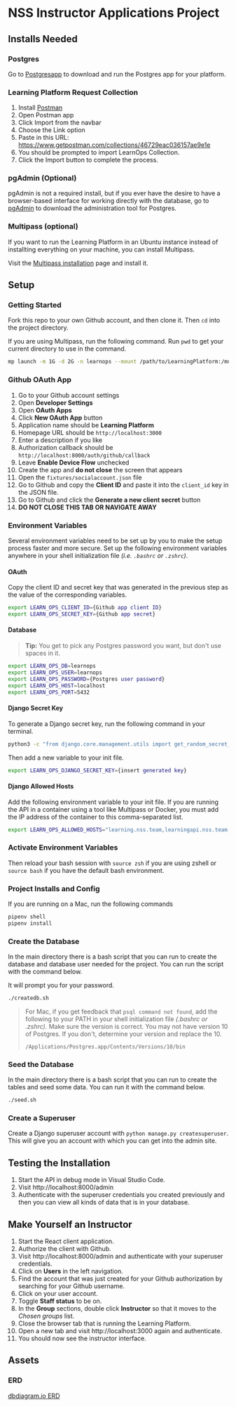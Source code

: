 # NSS Instructor Applications Project

## Installs Needed

### Postgres

Go to [Postgresapp](https://postgresapp.com/) to download and run the Postgres app for your platform.

### Learning Platform Request Collection

1. Install [Postman](https://www.postman.com/downloads/)
1. Open Postman app
1. Click Import from the navbar
1. Choose the Link option
1. Paste in this URL: https://www.getpostman.com/collections/46729eac036157ae9e1e
1. You should be prompted to import LearnOps Collection.
1. Click the Import button to complete the process.

### pgAdmin (Optional)

pgAdmin is not a required install, but if you ever have the desire to have a browser-based interface for working directly with the database, go to [pgAdmin](https://www.pgadmin.org/download/) to download the administration tool for Postgres.

### Multipass (optional)

If you want to run the Learning Platform in an Ubuntu instance instead of installting everything on your machine, you can install Multipass.

Visit the [Multipass installation](https://multipass.run/install) page and install it.

## Setup

### Getting Started

Fork this repo to your own Github account, and then clone it. Then `cd` into the project directory.

If you are using Multipass, run the following command. Run `pwd` to get your current directory to use in the command.

```sh
mp launch -m 1G -d 2G -n learnops --mount /path/to/LearningPlatform:/mnt/learnops
```


### Github OAuth App

1. Go to your Github account settings
2. Open **Developer Settings**
3. Open **OAuth Apps**
4. Click **New OAuth App** button
5. Application name should be **Learning Platform**
6. Homepage URL should be `http://localhost:3000`
7. Enter a description if you like
8. Authorization callback should be `http://localhost:8000/auth/github/callback`
9. Leave **Enable Device Flow** unchecked
10. Create the app and **do not close** the screen that appears
11. Open the `fixtures/socialaccount.json` file
12. Go to Github and copy the **Client ID** and paste it into the `client_id` key in the JSON file.
13. Go to Github and click the **Generate a new client secret** button
14. **DO NOT CLOSE THIS TAB OR NAVIGATE AWAY**

### Environment Variables

Several environment variables need to be set up by you to make the setup process faster and more secure. Set up the following environment variables anywhere in your shell initialization file _(i.e. `.bashrc` or `.zshrc`)_.

#### OAuth

Copy the client ID and secret key that was generated in the previous step as the value of the corresponding variables.

```sh
export LEARN_OPS_CLIENT_ID={Github app client ID}
export LEARN_OPS_SECRET_KEY={Github app secret}
```

#### Database

> **Tip:** You get to pick any Postgres password you want, but don't use spaces in it.

```sh
export LEARN_OPS_DB=learnops
export LEARN_OPS_USER=learnops
export LEARN_OPS_PASSWORD={Postgres user password}
export LEARN_OPS_HOST=localhost
export LEARN_OPS_PORT=5432
```

#### Django Secret Key

To generate a Django secret key, run the following command in your terminal.

```sh
python3 -c "from django.core.management.utils import get_random_secret_key; print(get_random_secret_key())"
```

Then add a new variable to your init file.

```sh
export LEARN_OPS_DJANGO_SECRET_KEY={insert generated key}
```

#### Django Allowed Hosts

Add the following environment variable to your init file. If you are running the API in a container using a tool like Multipass or Docker, you must add the IP address of the container to this comma-separated list.

```sh
export LEARN_OPS_ALLOWED_HOSTS="learning.nss.team,learningapi.nss.team,127.0.0.1,localhost"
```

### Activate Environment Variables

Then reload your bash session with `source zsh` if you are using zshell or `source bash` if you have the default bash environment.

### Project Installs and Config

If you are running on a Mac, run the following commands

```sh
pipenv shell
pipenv install
```



### Create the Database

In the main directory there is a bash script that you can run to create the database and database user needed for the project. You can run the script with the command below.

It will prompt you for your password.

```sh
./createdb.sh
```

> For Mac, if you get feedback that `psql command not found`, add the following to your PATH in your shell initialization file _(.bashrc or .zshrc)_. Make sure the version is correct. You may not have version 10 of Postgres. If you don't, determine your version and replace the 10.
>
>    ```
>    /Applications/Postgres.app/Contents/Versions/10/bin
>    ```


### Seed the Database

In the main directory there is a bash script that you can run to create the tables and seed some data. You can run it with the command below.

```sh
./seed.sh
```


### Create a Superuser

Create a Django superuser account with `python manage.py createsuperuser`. This will give you an account with which you can get into the admin site.

## Testing the Installation

1. Start the API in debug mode in Visual Studio Code.
1. Visit http://localhost:8000/admin
1. Authenticate with the superuser credentials you created previously and then you can view all kinds of data that is in your database.

## Make Yourself an Instructor

1. Start the React client application.
1. Authorize the client with Github.
1. Visit http://localhost:8000/admin and authenticate with your superuser credentials.
2. Click on **Users** in the left navigation.
3. Find the account that was just created for your Github authorization by searching for your Github username.
4. Click on your user account.
5. Toggle **Staff status** to be on.
6. In the **Group** sections, double click **Instructor** so that it moves to the _Chosen groups_ list.
7. Close the browser tab that is running the Learning Platform.
8. Open a new tab and visit http://localhost:3000 again and authenticate.
9. You should now see the instructor interface.



## Assets

### ERD

[dbdiagram.io ERD](https://dbdiagram.io/d/6005cc1080d742080a36d6d8)
